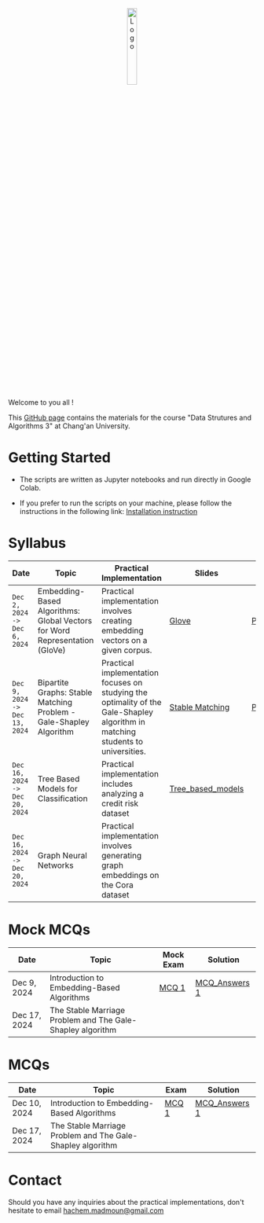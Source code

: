 <div align="center">
    <img src="./images/logo_Changan.png" alt="Logo" width="20%"/>
</div>

Welcome to you all !

This [GitHub page](https://hm-ai.github.io/Data_Structures_Algorithms/) contains the materials for the course "Data Strutures and Algorithms 3" at Chang'an University.

# Getting Started
* The scripts are written as Jupyter notebooks and run directly in Google Colab.

* If you prefer to run the scripts on your machine, please follow the instructions in the following link: [Installation instruction](https://colab.research.google.com/drive/1GtAF3kuPGDhxRYacLVUMm5S8f1uBA_oM?usp=sharing)


# Syllabus

| **Date**                       | **Topic**                                                                  | **Practical Implementation**                                                                                                    | Slides                                                     | **Colabs**                                                                                                     | **Solutions**                                                                                                           |
|--------------------------------|----------------------------------------------------------------------------|---------------------------------------------------------------------------------------------------------------------------------|------------------------------------------------------------|----------------------------------------------------------------------------------------------------------------|-------------------------------------------------------------------------------------------------------------------------|
| `Dec 2, 2024 -> Dec 6, 2024`   | Embedding-Based Algorithms: Global Vectors for Word Representation (GloVe) | Practical implementation involves creating embedding vectors on a given corpus.                                                 | [Glove](Slides/GloVe.pdf)                                  | [Programming_Session_1](https://colab.research.google.com/drive/1p5uRd4hJNaqInZh98hYuiknXI6Rc36-F?usp=sharing) | [Solution_Programming_Session_1](https://colab.research.google.com/drive/105sORnOHO8hPj0mj7fs2nFbkdYQjLtwk?usp=sharing) | 
| `Dec 9, 2024 -> Dec 13, 2024`  | Bipartite Graphs: Stable Matching Problem - Gale-Shapley Algorithm         | Practical implementation focuses on studying the optimality of the Gale-Shapley algorithm in matching students to universities. | [Stable Matching](Slides/Stable_Matching_Gale_Shapley.pdf) | [Programming_Session_2](https://colab.research.google.com/drive/1WFpsSRqH6D7DPo1jHxUC5Ln5FKN-OL5a?usp=sharing) | [Solution_Programming_Session_2](https://colab.research.google.com/drive/1mqoB_7h2H1da2F_BKfu94hR0FSIWSRRn?usp=sharing) | 
| `Dec 16, 2024 -> Dec 20, 2024` | Tree Based Models for Classification                                       | Practical implementation includes analyzing a credit risk dataset                                                               | [Tree_based_models](Slides/Tree_based_models.pdf)          |                                                                                                                |                                                                                                                         | 
| `Dec 16, 2024 -> Dec 20, 2024` | Graph Neural Networks                                                      | Practical implementation involves generating graph embeddings on the Cora dataset                                               |                                                            |                                                                                                                |                                                                                                                         | 


# Mock MCQs

| **Date**     | **Topic**                                                     | Mock Exam                    | Solution                                     | 
|--------------|---------------------------------------------------------------|------------------------------|----------------------------------------------| 
| Dec 9, 2024  | Introduction to Embedding-Based Algorithms                    | [MCQ 1](Mock_mcqs/MCQ_1.pdf) | [MCQ_Answers 1](Mock_mcqs/MCQ_1_Answers.pdf) | 
| Dec 17, 2024 | The Stable Marriage Problem and The Gale-Shapley algorithm    |                              |                                              | 


# MCQs

| **Date**     | **Topic**                                                     | Exam                    | Solution                                | 
|--------------|---------------------------------------------------------------|-------------------------|-----------------------------------------| 
| Dec 10, 2024 | Introduction to Embedding-Based Algorithms                    | [MCQ 1](mcqs/MCQ_1.pdf) | [MCQ_Answers 1](mcqs/MCQ_1_Answers.pdf) |          
| Dec 17, 2024 | The Stable Marriage Problem and The Gale-Shapley algorithm    |                         |                                         | 


# Contact
Should you have any inquiries about the practical implementations, don't hesitate to email hachem.madmoun@gmail.com